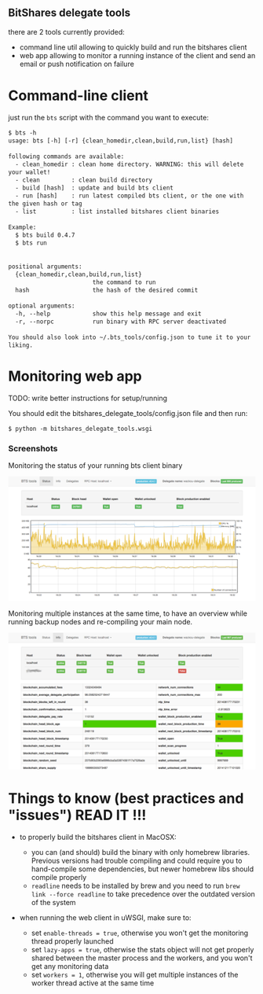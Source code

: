 BitShares delegate tools
------------------------

there are 2 tools currently provided:
 - command line util allowing to quickly build and run the bitshares client
 - web app allowing to monitor a running instance of the client
   and send an email or push notification on failure


Command-line client
===================

just run the ``bts`` script with the command you want to execute:

    $ bts -h
    usage: bts [-h] [-r] {clean_homedir,clean,build,run,list} [hash]
    
    following commands are available:
      - clean_homedir : clean home directory. WARNING: this will delete your wallet!
      - clean         : clean build directory
      - build [hash]  : update and build bts client
      - run [hash]    : run latest compiled bts client, or the one with the given hash or tag
      - list          : list installed bitshares client binaries
    
    Example:
      $ bts build 0.4.7
      $ bts run
    
    
    positional arguments:
      {clean_homedir,clean,build,run,list}
                            the command to run
      hash                  the hash of the desired commit
    
    optional arguments:
      -h, --help            show this help message and exit
      -r, --norpc           run binary with RPC server deactivated
    
    You should also look into ~/.bts_tools/config.json to tune it to your liking.

Monitoring web app
==================

TODO: write better instructions for setup/running

You should edit the bitshares_delegate_tools/config.json file and then run:

    $ python -m bitshares_delegate_tools.wsgi
     

### Screenshots ###

Monitoring the status of your running bts client binary

![Status screenshot](bts_tools_screenshot.png)

Monitoring multiple instances at the same time, to have an overview while
running backup nodes and re-compiling your main node.

![Info screenshot](bts_tools_screenshot2.png)


Things to know (best practices and "issues") READ IT !!!
========================================================

- to properly build the bitshares client in MacOSX:
  + you can (and should) build the binary with only homebrew libraries.
    Previous versions had trouble compiling and could require you to hand-compile
    some dependencies, but newer homebrew libs should compile properly
  + ```readline``` needs to be installed by brew and you need to run
    ```brew link --force readline``` to take precedence over the outdated
    version of the system

- when running the web client in uWSGI, make sure to:
  + set ```enable-threads = true```, otherwise you won't get the monitoring
    thread properly launched
  + set ```lazy-apps = true```, otherwise the stats object
    will not get properly shared between the master process and the workers,
    and you won't get any monitoring data
  + set ```workers = 1```, otherwise you will get multiple instances of the
    worker thread active at the same time
